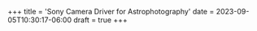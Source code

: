 +++
title = 'Sony Camera Driver for Astrophotography'
date = 2023-09-05T10:30:17-06:00
draft = true
+++